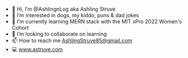 - 👋 Hi, I’m @AshlingnLog aka Ashling Struve
- 👀 I’m interested in dogs, my kiddo, puns & dad jokes
- 🌱 I’m currently learning MERN stack with the MIT xPro 2022 Women's Cohort
- 💞️ I’m looking to collaborate on learning
- 📫 How to reach me AshlingStruve85@gmail.com
- 💻	 www.astruve.com

<!---
AshlingnLog/AshlingnLog is a ✨ special ✨ repository because its `README.md` (this file) appears on your GitHub profile.
You can click the Preview link to take a look at your changes.
--->
